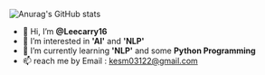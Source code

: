 ![Anurag's GitHub stats](https://github-readme-stats.vercel.app/api?username=Leecarry16&theme=tokyonight&show_icons=true)

- 👋 Hi, I’m **@Leecarry16**
- 👀 I’m interested in **'AI'** and **'NLP'**
- 🌱 I’m currently learning **'NLP'** and some **Python Programming** 
- 📫 reach me by Email : kesm03122@gmail.com

<!---
Leecarry16/Leecarry16 is a ✨ special ✨ repository because its `README.md` (this file) appears on your GitHub profile.
You can click the Preview link to take a look at your changes.
--->
